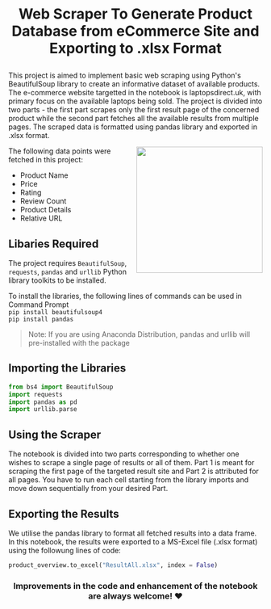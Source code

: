 # <p align = "center">  Web Scraper To Generate Product Database from eCommerce Site and Exporting to .xlsx Format </p>
This project is aimed to implement basic web scraping using Python's BeautifulSoup library to create an informative dataset of available products. The e-commerce website targetted in the notebook is laptopsdirect.uk, with primary focus on the available laptops being sold. The project is divided into two parts - the first part scrapes only the first result page of the concerned product while the second part fetches all the available results from multiple pages. The scraped data is formatted using pandas library and exported in .xlsx format.  


<img src = "https://miro.medium.com/max/512/1*nHfayfdmxAApbg84iMrJqQ.gif" align = "right" width = "250px">
 
 The following data points were fetched in this project:
* Product Name
* Price
* Rating
* Review Count
* Product Details
* Relative URL


## Libaries Required
The project requires `BeautifulSoup`, `requests`, `pandas` and `urllib` Python library toolkits to be installed.    

To install the libraries, the following lines of commands can be used in Command Prompt  
  `pip install beautifulsoup4`  
  `pip install pandas`  
> Note: If you are using Anaconda Distribution, pandas and urllib will pre-installed with the package  

## Importing the Libraries
```python
from bs4 import BeautifulSoup           
import requests
import pandas as pd
import urllib.parse
```

## Using the Scraper
The notebook is divided into two parts corresponding to whether one wishes to scrape a single page of results or all of them. Part 1 is meant for scraping the first page of the targeted result site and Part 2 is attributed for all pages. You have to run each cell starting from the library imports and move down sequentially from your desired Part. 

## Exporting the Results
We utilise the pandas library to format all fetched results into a data frame. In this notebook, the results were exported to a MS-Excel file (.xlsx format) using the followung lines of code:

```python
product_overview.to_excel("ResultAll.xlsx", index = False)
```


### <p align = "center"> Improvements in the code and enhancement of the notebook are always welcome!  ❤ </p>
 

